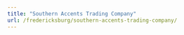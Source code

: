```yaml
---
title: "Southern Accents Trading Company"
url: /fredericksburg/southern-accents-trading-company/
---
```

